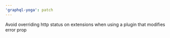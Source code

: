 ```yaml
---
'graphql-yoga': patch
---
```


Avoid overriding http status on extensions when using a plugin that modifies error prop
